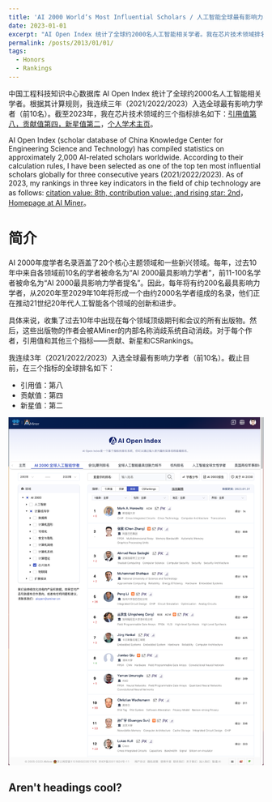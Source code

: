 ```yaml
---
title: 'AI 2000 World‘s Most Influential Scholars / 人工智能全球最有影响力学者'
date: 2023-01-01
excerpt: "AI Open Index 统计了全球约2000名人工智能相关学者。我在芯片技术领域排名第二（新星）<br/><img src='/images/500x300.png'>"
permalink: /posts/2013/01/01/
tags:
  - Honors
  - Rankings
---
```


中国工程科技知识中心数据库 AI Open Index 统计了全球约2000名人工智能相关学者。根据其计算规则，我连续三年（2021/2022/2023）入选全球最有影响力学者（前10名）。截至2023年，我在芯片技术领域的三个指标排名如下：[引用值第八，贡献值第四，新星值第二](https://www.aminer.cn/ai2000?domain_ids=5debb11593d709897c4ee447)，[个人学术主页](https://www.aminer.cn/profile/562cdb7645cedb3398ce6ac6)。

AI Open Index (scholar database of China Knowledge Center for Engineering Science and Technology) has compiled statistics on approximately 2,000 AI-related scholars worldwide. According to their calculation rules, I have been selected as one of the top ten most influential scholars globally for three consecutive years (2021/2022/2023). As of 2023, my rankings in three key indicators in the field of chip technology are as follows: [citation value: 8th, contribution value: ,and rising star: 2nd](https://www.aminer.cn/ai2000?domain_ids=5debb11593d709897c4ee447)，[Homepage at AI Miner](https://www.aminer.cn/profile/562cdb7645cedb3398ce6ac6)。

简介
======
AI 2000年度学者名录涵盖了20个核心主题领域和一些新兴领域。每年，过去10年中来自各领域前10名的学者被命名为“AI 2000最具影响力学者”，前11-100名学者被命名为“AI 2000最具影响力学者提名”。因此，每年将有约200名最具影响力学者，从2020年至2029年10年将形成一个由约2000名学者组成的名录，他们正在推动21世纪20年代人工智能各个领域的创新和进步。

具体来说，收集了过去10年中出现在每个领域顶级期刊和会议的所有出版物。然后，这些出版物的作者会被AMiner的内部名称消歧系统自动消歧。对于每个作者，引用值和其他三个指标——贡献、新星和CSRankings。

我连续3年（2021/2022/2023）入选全球最有影响力学者（前10名）。截止目前，在三个指标的全球排名如下：
  * 引用值：第八
  * 贡献值：第四
  * 新星值：第二

![Fast View](/images/awards/ai2000.png)


Aren't headings cool?
------